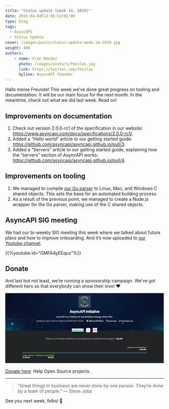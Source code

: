 ```yaml
---
title: "Status update (week 14, 2019)"
date: 2019-04-04T13:56:52+01:00
type: blog
tags:
  - AsyncAPI
  - Status Update
cover: /images/posts/status-update-week-14-2019.jpg
weight: 400
authors:
    - name: Fran Méndez
      photo: /images/avatars/fmvilas.jpg
      link: https://twitter.com/fmvilas
      byline: AsyncAPI founder
---
```


Hallo meine Freunde! This week we’ve done great progress on tooling and documentation. It will be our main focus for the next month. In the meantime, check out what we did last week. Read on!

## Improvements on documentation
1. Check out version 2.0.0-rc1 of the specification in our website: https://www.asyncapi.com/docs/specifications/2.0.0-rc1/.
2. Added a “Hello world” article to our getting started guide: https://github.com/asyncapi/asyncapi.github.io/pull/3.
3. Added a “Servers” article to our getting started guide, explaining how the “servers” section of AsyncAPI works: https://github.com/asyncapi/asyncapi.github.io/pull/4.

## Improvements on tooling
1. We managed to compile [our Go parser](https://github.com/asyncapi/parser) to Linux, Mac, and Windows C shared objects. This sets the base for an automated building process.
2. As a result of the previous point, we managed to create a Node.js wrapper for the Go parser, making use of the C shared objects.

## AsyncAPI SIG meeting
We had our bi-weekly SIG meeting this week where we talked about future plans and how to improve onboarding. And it’s now uploaded to [our Youtube channel](https://www.youtube.com/channel/UCIz9zGwDLbrYQcDKVXdOstQ).

{{%youtube id="GMFAAyEEqus"%}}

## Donate
And last but not least, we’re running a sponsorship campaign. We’ve got different tiers so that everybody can show their love! ❤️

![](/images/posts/donation.png)

[Donate here](https://opencollective.com/asyncapi). Help Open Source projects.

---

> “Great things in business are never done by one person. They’re done by a team of people.”
> — Steve Jobs

See you next week, folks! 👋